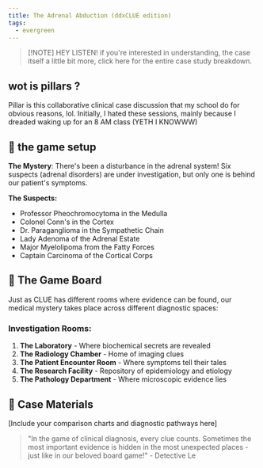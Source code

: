 ```yaml
---
title: The Adrenal Abduction (ddxCLUE edition)
tags:
  - evergreen
---
```



> [!NOTE] HEY LISTEN!
> if you're interested in understanding, the case itself a little bit more, click here for the entire case study breakdown. 

## wot is pillars ?
Pillar is this collaborative clinical case discussion that my school do for obvious reasons, lol. Initially, I hated these sessions, mainly because I dreaded waking up for an 8 AM class (YETH I KNOWWW)

## 🎲 the game setup
**The Mystery**: There's been a disturbance in the adrenal system! Six suspects (adrenal disorders) are under investigation, but only one is behind our patient's symptoms.


**The Suspects:**
- Professor Pheochromocytoma in the Medulla
- Colonel Conn's in the Cortex
- Dr. Paraganglioma in the Sympathetic Chain
- Lady Adenoma of the Adrenal Estate
- Major Myelolipoma from the Fatty Forces
- Captain Carcinoma of the Cortical Corps

## 🏰 The Game Board
Just as CLUE has different rooms where evidence can be found, our medical mystery takes place across different diagnostic spaces:

### Investigation Rooms:
1. **The Laboratory** - Where biochemical secrets are revealed
2. **The Radiology Chamber** - Home of imaging clues
3. **The Patient Encounter Room** - Where symptoms tell their tales
4. **The Research Facility** - Repository of epidemiology and etiology
5. **The Pathology Department** - Where microscopic evidence lies


## 📝 Case Materials 
[Include your comparison charts and diagnostic pathways here]

> "In the game of clinical diagnosis, every clue counts. Sometimes the most important evidence is hidden in the most unexpected places - just like in our beloved board game!" - Detective Le